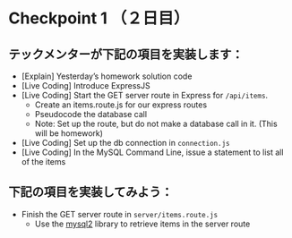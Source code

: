 # Checkpoint 1 （２日目）

## テックメンターが下記の項目を実装します：

* [Explain] Yesterday’s homework solution code
* [Live Coding] Introduce ExpressJS
* [Live Coding] Start the GET server route in Express for `/api/items`.
  * Create an items.route.js for our express routes
  * Pseudocode the database call
  * Note: Set up the route, but do not make a database call in it. (This will be homework)
* [Live Coding] Set up the db connection in `connection.js`
* [Live Coding] In the MySQL Command Line, issue a statement to list all of the items

## 下記の項目を実装してみよう：

* Finish the GET server route in `server/items.route.js`
  * Use the [mysql2](https://github.com/sidorares/node-mysql2) library to retrieve items in the server route
